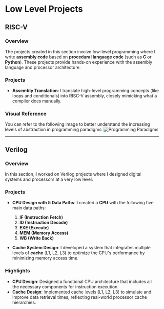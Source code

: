 # Low Level Projects

## RISC-V

### Overview
The projects created in this section involve low-level programming where I write **assembly code** based on **procedural language code** (such as **C** or **Python**). These projects provide hands-on experience with the assembly language and processor architecture.

### Projects
- **Assembly Translation**: I translate high-level programming concepts (like loops and conditionals) into RISC-V assembly, closely mimicking what a compiler does manually.
  
### Visual Reference
You can refer to the following image to better understand the increasing levels of abstraction in programming paradigms:
![Programming Paradigms](https://i.imgur.com/LnQigiX.png)

---

## Verilog

### Overview
In this section, I worked on Verilog projects where I designed digital systems and processors at a very low level.

### Projects
- **CPU Design with 5 Data Paths**: I created a **CPU** with the following five main data paths:
  1. **IF (Instruction Fetch)**
  2. **ID (Instruction Decode)**
  3. **EXE (Execute)**
  4. **MEM (Memory Access)**
  5. **WB (Write Back)**

- **Cache System Design**: I developed a system that integrates multiple levels of **cache** (L1, L2, L3) to optimize the CPU's performance by minimizing memory access time.

### Highlights
- **CPU Design**: Designed a functional CPU architecture that includes all the necessary components for instruction execution.
- **Cache Design**: Implemented cache levels (L1, L2, L3) to simulate and improve data retrieval times, reflecting real-world processor cache hierarchies.

